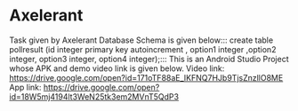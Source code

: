 # Axelerant
Task given by Axelerant
Database Schema is given below:::
create table pollresult (id integer primary key autoincrement , option1 integer ,option2 integer, option3 integer, option4 integer);:::
This is an Android Studio Project whose APK and demo video link is given below.
Video link: https://drive.google.com/open?id=171oTF88aE_IKFNQ7HJb9TjsZnzllO8ME
App link: https://drive.google.com/open?id=18W5mj4194lt3WeN25tk3em2MVnT5QdP3
